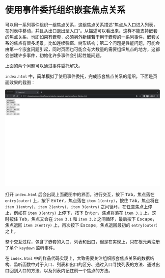 # 使用事件委托组织嵌套焦点关系

可以用一系列事件组织一组焦点关系，这组焦点关系描述“焦点从入口进入列表，在列表中移动，并且从出口退出至入口”。从描述可以看出来，这样不能支持嵌套的焦点关系，也即如果有嵌套，必须另外新建若干用于嵌套的一系列事件，嵌套关系的焦点有很多场景，比如连续弹窗、树形结构；第二个问题是性能问题，可能会由第一个嵌套问题引起，同时页面也可能会有大数量的需要组织焦点的地方，这都会创建许多事件，初始化许多事件会引起性能问题。

上面的两个问题可以通过事件委托解决。

`index.html` 中，简单模拟了使用事件委托，完成嵌套焦点关系的组织。下面是页面效果的截图：

![index.html 的效果截图](./index.png)

打开 `index.html` 后会出现上面截图中的界面。进行交互，按下 <kbd>Tab</kbd>，焦点落在 `entry(outer)` 上，按下 <kbd>Enter</kbd>，焦点落在 `item 1(entry)`，按住 <kbd>Tab</kbd>，焦点将在 `item 1(entry)`、`item 2(entry)`、`item 3(entry)` 之间循环，在任意焦点上停止，例如在 `item 3(entry)` 上停下，按下 <kbd>Enter</kbd>，焦点将落在 `item 3.1` 上，这时按住 <kbd>Tab</kbd>，焦点又会在 `item 3.1` 和 `item 3.2` 之间循环，最后按下 <kbd>Escape</kbd>，焦点退回 `item 3(entry)` 上，再次按下 <kbd>Escape</kbd>，焦点退回最初的 `entry(outer)` 之上。

整个交互过程，包含了嵌套的入口、列表和出口，但是在实现上，只在根元素注册了单个 `keydown` 监听事件。

在 `index.html` 中的样品代码实现上，大致需要关注组织嵌套焦点关系的数据结构、监听函数中对于入口、列表和出口的区分、通过入口寻找列表的方法、通过出口回到入口的方法、以及列表内记住前一个焦点的方法。